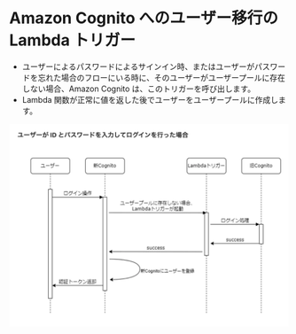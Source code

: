# Amazon Cognito へのユーザー移行の Lambda トリガー

- ユーザーによるパスワードによるサインイン時、またはユーザーがパスワードを忘れた場合のフローにいる時に、そのユーザーがユーザープールに存在しない場合、Amazon Cognito は、このトリガーを呼び出します。
- Lambda 関数が正常に値を返した後でユーザーをユーザープールに作成します。

![signin.png](assets/img/signin.png)

